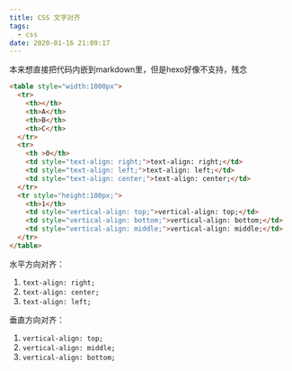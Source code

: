 ```yaml
---
title: CSS 文字对齐
tags:
  - css
date: 2020-01-16 21:09:17
---
```


本来想直接把代码内嵌到markdown里，但是hexo好像不支持，残念

```html
<table style="width:1000px">
  <tr>
    <th></th>
    <th>A</th>
    <th>B</th>
    <th>C</th>
  </tr>
  <tr>
    <th >0</th>
    <td style="text-align: right;">text-align: right;</td>
    <td style="text-align: left;">text-align: left;</td>
    <td style="text-align: center;">text-align: center;</td>                                             
  </tr>
  <tr style="height:100px;">
    <th>1</th>
    <td style="vertical-align: top;">vertical-align: top;</td>
    <td style="vertical-align: bottom;">vertical-align: bottom;</td>
    <td style="vertical-align: middle;">vertical-align: middle;</td>
  </tr>
</table>
```

水平方向对齐：
1. `text-align: right;`
2. `text-align: center;`
3. `text-align: left;`

垂直方向对齐：
1. `vertical-align: top;`
2. `vertical-align: middle;`
3. `vertical-align: bottom;`